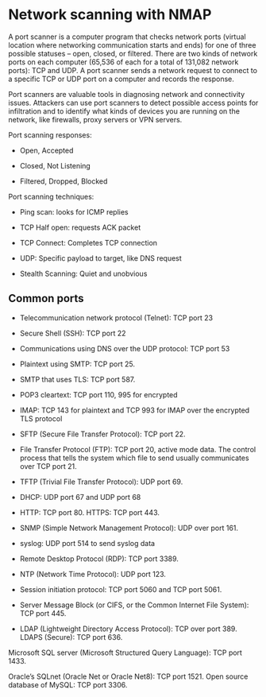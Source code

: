 # Network scanning with NMAP

A port scanner is a computer program that checks network ports (virtual location where networking communication starts and ends) for one of three possible statuses – open, closed, or filtered.  There are two kinds of network ports on each computer (65,536 of each for a total of 131,082 network ports): TCP and UDP. A port scanner sends a network request to connect to a specific TCP or UDP port on a computer and records the response.

Port scanners are valuable tools in diagnosing network and connectivity issues. Attackers can use port scanners to detect possible access points for infiltration and to identify what kinds of devices you are running on the network, like firewalls, proxy servers or VPN servers. 

Port scanning  responses:

- Open, Accepted

- Closed, Not Listening

- Filtered, Dropped, Blocked

Port scanning techniques:

- Ping scan: looks for ICMP replies

- TCP Half open: requests ACK packet

- TCP Connect: Completes TCP connection

- UDP: Specific payload to target, like DNS request

- Stealth Scanning: Quiet and unobvious

## Common ports

- Telecommunication network protocol (Telnet): TCP port 23

- Secure Shell (SSH): TCP port 22

- Communications using DNS over the UDP protocol: TCP port 53

- Plaintext using SMTP: TCP port 25. 

- SMTP that uses TLS: TCP port 587. 

- POP3 cleartext: TCP port 110, 995 for encrypted

- IMAP: TCP 143 for plaintext and TCP 993 for IMAP over the encrypted TLS protocol

- SFTP (Secure File Transfer Protocol): TCP port 22. 

- File Transfer Protocol (FTP): TCP port 20, active mode data. The control process that tells the system which file to send usually communicates over TCP port 21.

- TFTP (Trivial File Transfer Protocol): UDP port 69.

- DHCP: UDP port 67 and UDP port 68

- HTTP: TCP port 80.  HTTPS: TCP port 443. 

- SNMP (Simple Network Management Protocol): UDP over port 161.

- syslog: UDP port 514 to send syslog data 

- Remote Desktop Protocol (RDP): TCP port 3389.

- NTP (Network Time Protocol): UDP port 123.

- Session initiation protocol: TCP port 5060 and TCP port 5061.

- Server Message Block (or CIFS, or the Common Internet File System): TCP port 445.

- LDAP (Lightweight Directory Access Protocol): TCP over port 389. LDAPS (Secure): TCP port 636.

Microsoft SQL server (Microsoft Structured Query Language): TCP port 1433.

Oracle’s SQLnet (Oracle Net or Oracle Net8): TCP port 1521. Open source database of MySQL: TCP port 3306.
